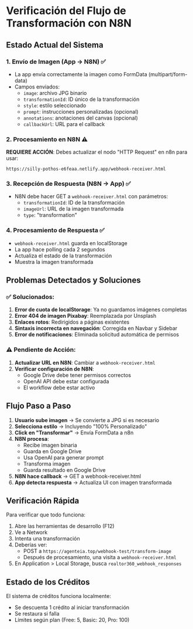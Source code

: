 # Verificación del Flujo de Transformación con N8N

## Estado Actual del Sistema

### 1. **Envío de Imagen (App → N8N) ✅**
- La app envía correctamente la imagen como FormData (multipart/form-data)
- Campos enviados:
  - `image`: archivo JPG binario
  - `transformationId`: ID único de la transformación
  - `style`: estilo seleccionado
  - `prompt`: instrucciones personalizadas (opcional)
  - `annotations`: anotaciones del canvas (opcional)
  - `callbackUrl`: URL para el callback

### 2. **Procesamiento en N8N ⚠️**
**REQUIERE ACCIÓN**: Debes actualizar el nodo "HTTP Request" en n8n para usar:
```
https://silly-pothos-e6feaa.netlify.app/webhook-receiver.html
```

### 3. **Recepción de Respuesta (N8N → App) ✅**
- N8N debe hacer GET a `webhook-receiver.html` con parámetros:
  - `transformationId`: ID de la transformación
  - `imageUrl`: URL de la imagen transformada
  - `type`: "transformation"

### 4. **Procesamiento de Respuesta ✅**
- `webhook-receiver.html` guarda en localStorage
- La app hace polling cada 2 segundos
- Actualiza el estado de la transformación
- Muestra la imagen transformada

## Problemas Detectados y Soluciones

### ✅ Solucionados:
1. **Error de cuota de localStorage**: Ya no guardamos imágenes completas
2. **Error 404 de imagen Pixabay**: Reemplazada por Unsplash
3. **Enlaces rotos**: Redirigidos a páginas existentes
4. **Sintaxis incorrecta en navegación**: Corregida en Navbar y Sidebar
5. **Error de notificaciones**: Eliminada solicitud automática de permisos

### ⚠️ Pendiente de Acción:
1. **Actualizar URL en N8N**: Cambiar a `webhook-receiver.html`
2. **Verificar configuración de N8N**: 
   - Google Drive debe tener permisos correctos
   - OpenAI API debe estar configurada
   - El workflow debe estar activo

## Flujo Paso a Paso

1. **Usuario sube imagen** → Se convierte a JPG si es necesario
2. **Selecciona estilo** → Incluyendo "100% Personalizado"
3. **Click en "Transformar"** → Envía FormData a n8n
4. **N8N procesa**:
   - Recibe imagen binaria
   - Guarda en Google Drive
   - Usa OpenAI para generar prompt
   - Transforma imagen
   - Guarda resultado en Google Drive
5. **N8N hace callback** → GET a webhook-receiver.html
6. **App detecta respuesta** → Actualiza UI con imagen transformada

## Verificación Rápida

Para verificar que todo funciona:

1. Abre las herramientas de desarrollo (F12)
2. Ve a Network
3. Intenta una transformación
4. Deberías ver:
   - POST a `https://agenteia.top/webhook-test/transform-image`
   - Después de procesamiento, una visita a `webhook-receiver.html`
5. En Application > Local Storage, busca `realtor360_webhook_responses`

## Estado de los Créditos

El sistema de créditos funciona localmente:
- Se descuenta 1 crédito al iniciar transformación
- Se restaura si falla
- Límites según plan (Free: 5, Basic: 20, Pro: 100)